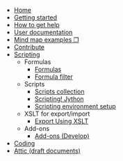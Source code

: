* [Home](/)
* [Getting started](../getting-started/getting-started.md)
* [How to get help](../how-to-get-help.md)
* [User documentation](../user-documentation/first-steps.md)
* [Mind map examples ❐](https://github.com/freeplane/freeplane/discussions/categories/shared-mind-maps)
* [Contribute](../contribute/contribute.md)
* [Scripting](Scripting.md)
  * Formulas
    * [Formulas](Formulas.md)
    * [Formula filter](Scripting!_Script_filter.md)
  * Scripts
    * [Scripts collection](Scripts_collection.md)
    * [Scripting! Jython](Scripting!_Jython.md)
    * [Scripting environment setup](Scripting_environment_setup.md)
  * XSLT for export/import
    * [Export Using XSLT](Export_Using_XSLT.md)
  * Add-ons
    * [Add-ons (Develop)](Add-ons_(Develop).md)
* [Coding](../coding/Git_howto.md)
* [Attic (draft documents)](/docs/attic/ ':ignore :target=_self')
